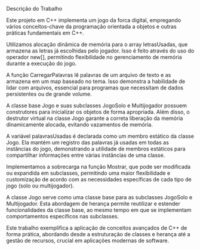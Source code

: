 Descrição do Trabalho

Este projeto em C++ implementa um jogo da forca digital, empregando vários conceitos-chave da programação orientada a objetos e outras práticas fundamentais em C++.

Utilizamos alocação dinâmica de memória para o array letrasUsadas, que armazena as letras já escolhidas pelo jogador. Isso é feito através do uso do operador new[], permitindo flexibilidade no gerenciamento de memória durante a execução do jogo.

A função CarregarPalavras lê palavras de um arquivo de texto e as armazena em um map baseado no tema. Isso demonstra a habilidade de lidar com arquivos, essencial para programas que necessitam de dados persistentes ou de grande volume.

A classe base Jogo e suas subclasses JogoSolo e Multijogador possuem construtores para inicializar os objetos de forma apropriada. Além disso, o destrutor virtual na classe Jogo garante a correta liberação da memória dinamicamente alocada, evitando vazamentos de memória.

A variável palavrasUsadas é declarada como um membro estático da classe Jogo. Ela mantém um registro das palavras já usadas em todas as instâncias do jogo, demonstrando a utilidade de membros estáticos para compartilhar informações entre várias instâncias de uma classe.

Implementamos a sobrecarga na função Mostrar, que pode ser modificada ou expandida em subclasses, permitindo uma maior flexibilidade e customização de acordo com as necessidades específicas de cada tipo de jogo (solo ou multijogador).

A classe Jogo serve como uma classe base para as subclasses JogoSolo e Multijogador. Esta abordagem de herança permite reutilizar e estender funcionalidades da classe base, ao mesmo tempo em que se implementam comportamentos específicos nas subclasses.

Este trabalho exemplifica a aplicação de conceitos avançados de C++ de forma prática, abordando desde a estruturação de classes e herança até a gestão de recursos, crucial em aplicações modernas de software.

